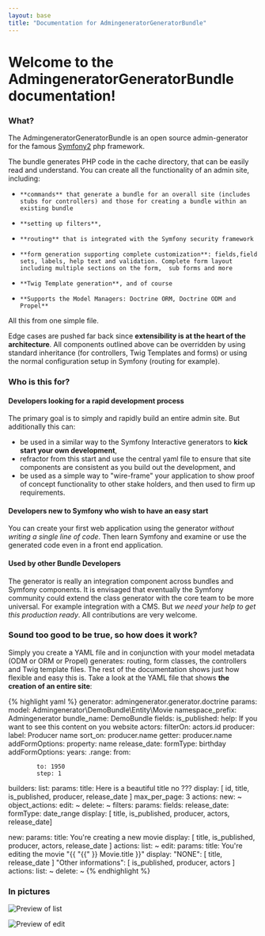 ```yaml
---
layout: base
title: "Documentation for AdmingeneratorGeneratorBundle"
---
```


# Welcome to the AdmingeneratorGeneratorBundle documentation! #

### What? ###

The AdmingeneratorGeneratorBundle is an open source admin-generator for the famous [Symfony2](http://www.symfony.com/) php framework. 

The bundle generates PHP code in the cache directory, that can be easily read and understand. You can create all the functionality of an admin site, including: 

*     **commands** that generate a bundle for an overall site (includes stubs for controllers) and those for creating a bundle within an existing bundle
*     **setting up filters**, 
*     **routing** that is integrated with the Symfony security framework
*     **form generation supporting complete customization**: fields,field sets, labels, help text and validation. Complete form layout including multiple sections on the form,  sub forms and more
*     **Twig Template generation**, and of course
*     **Supports the Model Managers: Doctrine ORM, Doctrine ODM and Propel** 

All this from one simple file. 

Edge cases are pushed far back since **extensibility is at the heart of the architecture**.  All components outlined above can be overridden by using standard inheritance (for controllers, Twig Templates and forms) or using the normal configuration setup in Symfony (routing for example).
  
### Who is this for? ###

#### Developers looking for a rapid development process ####
The primary goal is to simply and rapidly build an entire admin site. But additionally this can:

*	be used in a similar way to the Symfony Interactive generators to **kick start your own development**, 
*	refractor from this start and use the central yaml file to ensure that site components are consistent as you build out the development, and 
*	be used as a simple way to "wire-frame" your application to show proof of concept functionality to other stake holders, and then used to firm up requirements.  

#### Developers new to Symfony who wish to have an easy start  ####
You can create your first web application using the generator *without writing a single line of code*. Then learn Symfony and examine or use the generated code even in a front end application.

#### Used by other Bundle Developers ####
The generator is really an integration component across bundles and Symfony components. It is envisaged that eventually the Symfony community could extend the class generator with the core team to be more universal.  For example integration with a CMS. But *we need your help to get this production ready*. All contributions are very welcome.

#### 

### Sound too good to be true, so how does it work? ###
Simply you create a YAML file and in conjunction with your model metadata (ODM or ORM or Propel) generates: routing, form classes, the controllers and Twig template files.
The rest of the documentation shows just how flexible and easy this is.  Take a look at the YAML file that shows **the creation of an entire site**:

{% highlight yaml %}
generator: admingenerator.generator.doctrine
params:
  model: Admingenerator\DemoBundle\Entity\Movie
  namespace_prefix: Admingenerator
  bundle_name: DemoBundle
  fields: 
    is_published:
      help: If you want to see this content on you website
    actors:
      filterOn: actors.id
    producer:
      label: Producer name
      sort_on: producer.name
      getter: producer.name
      addFormOptions:
        property: name
    release_date:
      formType: birthday 
      addFormOptions:
        years: 
          .range: 
            from: <?php echo date("Y"); ?>

            to: 1950
            step: 1

builders:
  list:
    params:
      title: Here is a beautiful title no  ???
      display: [ id, title, is_published, producer, release_date ]
      max_per_page: 3
      actions:
        new: ~ 
      object_actions:
        edit: ~ 
        delete: ~
  filters: 
    params:
      fields:
        release_date:
          formType: date_range
      display: [ title, is_published, producer, actors, release_date]

  new: 
    params:
      title: You're creating a new movie
      display: [ title, is_published, producer, actors, release_date ]
      actions:
        list: ~
  edit: 
    params:
      title: You're editing the movie "{{ "{{" }} Movie.title }}"
      display: 
        "NONE": [ title, release_date ]
        "Other informations": [ is_published, producer, actors ]
      actions:
        list: ~
  delete: ~
{% endhighlight %}


### In pictures

![Preview of list](https://github.com/symfony2admingenerator/AdmingeneratorOldThemeBundle/raw/master/Resources/doc/list-preview.png)

![Preview of edit](https://github.com/symfony2admingenerator/AdmingeneratorOldThemeBundle/raw/master/Resources/doc/edit-preview.png)
